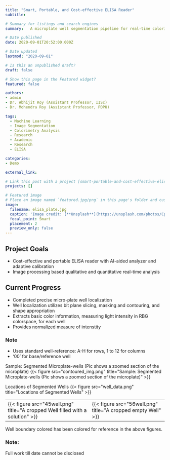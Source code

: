 ```yaml
---
title: "Smart, Portable, and Cost-effective ELISA Reader"
subtitle: 

# Summary for listings and search engines
summary:   A microplate well segmentation pipeline for real-time colorimetric analysis of microplate wells.

# Date published
date: 2020-09-01T20:52:00.000Z

# Date updated
lastmod: "2020-09-01"

# Is this an unpublished draft?
draft: false

# Show this page in the Featured widget?
featured: false

authors:
- admin
- Dr. Abhijit Roy (Assistant Professor, IISc)
- Dr. Mohendra Roy (Assistant Professor, PDPU)

tags:
  - Machine Learning
  - Image Segmentation
  - Colorimetry Analysis
  - Research
  - Academic
  - Research
  - ELISA

categories:
- Demo

external_link: 

# Link this post with a project [smart-portable-and-cost-effective-elisa-reader]
projects: [] 

# Featured image
# Place an image named `featured.jpg/png` in this page's folder and customize its options here.
image:
  filename: elisa_plate.jpg
  caption: 'Image credit: [**Unsplash**](https://unsplash.com/photos/CpkOjOcXdUY)'
  focal_point: Smart
  placement: 2
  preview_only: false
---
```


## Project Goals

- Cost-effective and portable ELISA reader with AI-aided analyzer and adaptive calibration
- Image processing based qualitative and quantitative real-time analysis

## Current Progress

- Completed precise micro-plate well localization
- Well localization utilizes bit plane slicing, masking and contouring, and shape appropriation
- Extracts basic color information, measuring light intensity in RBG colorspace, for each well
- Provides normalized measure of intenstity

### Note

- Uses standard well-reference: A-H for rows, 1 to 12 for columns
- ‘00’ for base/reference well

Sample: Segmented Microplate-wells (Pic shows a zoomed section of the microplate)
{{< figure src="contoured_img.png" title="Sample: Segmented Microplate-wells (Pic shows a zoomed section of the microplate)" >}}

Locations of Segmented Wells
{{< figure src="well_data.png" title="Locations of Segmented Wells" >}}

| | |
| --- | ---|
| {{< figure src="45well.png" title="A cropped Well filled with a solution" >}} | {{< figure src="56well.png" title="A cropped empty Well" >}} |
 
Well boundary colored has been colored for reference in the above figures.

### Note:
Full work till date cannot be disclosed
